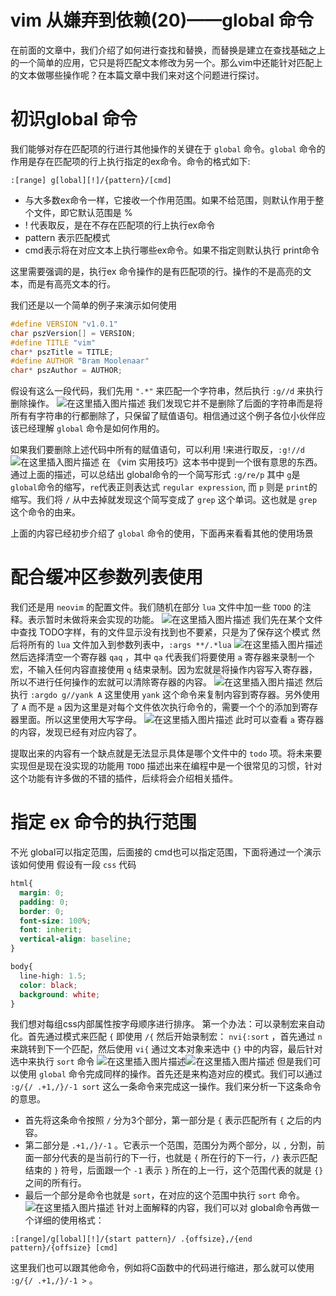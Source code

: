 # vim 从嫌弃到依赖(20)——global 命令

在前面的文章中，我们介绍了如何进行查找和替换，而替换是建立在查找基础之上的一个简单的应用，它只是将匹配文本修改为另一个。那么vim中还能针对匹配上的文本做哪些操作呢？在本篇文章中我们来对这个问题进行探讨。

# 初识global 命令

我们能够对存在匹配项的行进行其他操作的关键在于 `global` 命令。`global` 命令的作用是存在匹配项的行上执行指定的ex命令。命令的格式如下:

```
:[range] g[lobal][!]/{pattern}/[cmd]
```

- 与大多数ex命令一样，它接收一个作用范围。如果不给范围，则默认作用于整个文件，即它默认范围是 %
- ! 代表取反，是在不存在匹配项的行上执行ex命令
- pattern 表示匹配模式
- cmd表示将在对应文本上执行哪些ex命令。如果不指定则默认执行 print命令

这里需要强调的是，执行ex 命令操作的是有匹配项的行。操作的不是高亮的文本，而是有高亮文本的行。

我们还是以一个简单的例子来演示如何使用

```c
#define VERSION "v1.0.1"
char pszVersion[] = VERSION;
#define TITLE "vim"
char* pszTitle = TITLE;
#define AUTHOR "Bram Moolenaar"
char* pszAuthor = AUTHOR;
```

假设有这么一段代码，我们先用 `".*"` 来匹配一个字符串，然后执行 `:g//d` 来执行删除操作。
![在这里插入图片描述](https://img-blog.csdnimg.cn/f29ceb59525942198f5b87b2bad9aa1e.gif#pic_center)
我们发现它并不是删除了后面的字符串而是将所有有字符串的行都删除了，只保留了赋值语句。相信通过这个例子各位小伙伴应该已经理解 `global` 命令是如何作用的。

如果我们要删除上述代码中所有的赋值语句，可以利用 !来进行取反，`:g!//d`
![在这里插入图片描述](https://img-blog.csdnimg.cn/fef44d5272454be0bfcc915573ab0cbc.gif#pic_center)
在 《vim 实用技巧》这本书中提到一个很有意思的东西。通过上面的描述，可以总结出 global命令的一个简写形式 `:g/re/p` 其中 `g`是 `global`命令的缩写，`re`代表正则表达式 `regular expression`, 而 `p` 则是 `print`的缩写。我们将 `/` 从中去掉就发现这个简写变成了 `grep` 这个单词。这也就是 `grep` 这个命令的由来。

上面的内容已经初步介绍了 `global` 命令的使用，下面再来看看其他的使用场景

# 配合缓冲区参数列表使用

我们还是用 `neovim` 的配置文件。我们随机在部分 `lua` 文件中加一些  `TODO` 的注释。表示暂时未做将来会实现的功能。
![在这里插入图片描述](https://img-blog.csdnimg.cn/6fe813819393416b817f42b5321a329c.png#pic_center)
我们先在某个文件中查找 TODO字样，有的文件显示没有找到也不要紧，只是为了保存这个模式
然后将所有的 `lua` 文件加入到参数列表中，`:args **/.*lua`
![在这里插入图片描述](https://img-blog.csdnimg.cn/3ca1178b878d4cc2a28d2c958f049a3f.gif#pic_center)
然后选择清空一个寄存器 `qaq` ，其中 `qa` 代表我们将要使用 `a` 寄存器来录制一个宏，不输入任何内容直接使用 `q` 结束录制。因为宏就是将操作内容写入寄存器，所以不进行任何操作的宏就可以清除寄存器的内容。
![在这里插入图片描述](https://img-blog.csdnimg.cn/8246f7672aa2493c9f5b500b3aa8425e.gif#pic_center)
然后执行 `:argdo g//yank A` 这里使用 `yank` 这个命令来复制内容到寄存器。另外使用了 `A` 而不是 `a` 因为这里是对每个文件依次执行命令的，需要一个个的添加到寄存器里面。所以这里使用大写字母。
![在这里插入图片描述](https://img-blog.csdnimg.cn/022a7fe8c19f4f2596ab66528a025035.gif#pic_center)
此时可以查看 `a` 寄存器的内容，发现已经有对应内容了。

提取出来的内容有一个缺点就是无法显示具体是哪个文件中的 `todo` 项。将未来要实现但是现在没实现的功能用 `TODO` 描述出来在编程中是一个很常见的习惯，针对这个功能有许多做的不错的插件，后续将会介绍相关插件。

# 指定 ex 命令的执行范围

不光 global可以指定范围，后面接的 cmd也可以指定范围，下面将通过一个演示该如何使用
假设有一段 `css` 代码

```css
html{
  margin: 0;
  padding: 0;
  border: 0;
  font-size: 100%;
  font: inherit;
  vertical-align: baseline;
}

body{
  line-high: 1.5;
  color: black;
  background: white;
}
```

我们想对每组css内部属性按字母顺序进行排序。
第一个办法：可以录制宏来自动化。首先通过模式来匹配 `{` 即使用 `/{` 然后开始录制宏： `nvi{:sort` ，首先通过 `n` 来跳转到下一个匹配，然后使用 `vi{` 通过文本对象来选中 `{}` 中的内容，最后针对选中来执行 `sort` 命令
![在这里插入图片描述](https://img-blog.csdnimg.cn/abf5261d400b49bb901acc4d940976b6.gif#pic_center)![在这里插入图片描述](https://img-blog.csdnimg.cn/282e3d5a56ee4a58b68f253733baf0e1.gif#pic_center)
但是我们可以使用 `global` 命令完成同样的操作。首先还是来构造对应的模式。我们可以通过 `:g/{/ .+1,/}/-1 sort` 这么一条命令来完成这一操作。我们来分析一下这条命令的意思。

- 首先将这条命令按照 `/` 分为3个部分，第一部分是 `{` 表示匹配所有 `{` 之后的内容。
- 第二部分是 `.+1,/}/-1` 。它表示一个范围，范围分为两个部分，以 `,` 分割，前面一部分代表的是当前行的下一行，也就是 `{` 所在行的下一行，`/}` 表示匹配结束的 `}` 符号，后面跟一个 `-1` 表示 `}` 所在的上一行，这个范围代表的就是 `{}` 之间的所有行。
- 最后一个部分是命令也就是 `sort`，在对应的这个范围中执行 `sort` 命令。
  ![在这里插入图片描述](https://img-blog.csdnimg.cn/a495bc3f8a214850b00e1f64820710dc.gif#pic_center)
  针对上面解释的内容，我们可以对 global命令再做一个详细的使用格式：

```
:[range]/g[lobal][!]/{start pattern}/ .{offsize},/{end pattern}/{offsize} [cmd]
```

这里我们也可以跟其他命令，例如将C函数中的代码进行缩进，那么就可以使用 `:g/{/ .+1,/}/-1 >` 。
